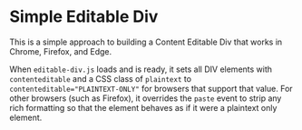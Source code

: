 # Simple Editable Div

This is a simple approach to building a Content Editable Div that works in Chrome, Firefox, and Edge.

When `editable-div.js` loads and is ready, it sets all DIV elements with `contenteditable` and a CSS class of `plaintext` to `contenteditable="PLAINTEXT-ONLY"` for browsers that support that value. For other browsers (such as Firefox), it overrides the `paste` event to strip any rich formatting so that the element behaves as if it were a plaintext only element.
